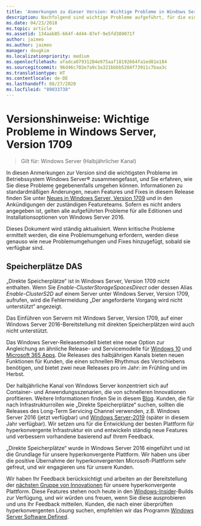 ```yaml
---
title: 'Anmerkungen zu dieser Version: Wichtige Probleme in Windows Server, Version 1709'
description: Nachfolgend sind wichtige Probleme aufgeführt, für die eine Problemumgehung erforderlich ist, um einen Absturz, das Aufhängen des Systems, einen Installationsfehler oder Datenverlust zu verhindern.
ms.date: 04/23/2018
ms.topic: article
ms.assetid: 134aab85-664f-4d44-87ef-9e5fd389071f
author: jaimeo
ms.author: jaimeo
manager: dougkim
ms.localizationpriority: medium
ms.openlocfilehash: afadca07931284e975aaf18192664fa1ed81e184
ms.sourcegitcommit: 96d46c702e7a9c3a321bbbb5284f73911c7baa3c
ms.translationtype: HT
ms.contentlocale: de-DE
ms.lasthandoff: 08/27/2020
ms.locfileid: "89033738"
---
```

# <a name="release-notes-important-issues-in-windows-server-version-1709"></a>Versionshinweise: Wichtige Probleme in Windows Server, Version 1709

>Gilt für: Windows Server (Halbjährlicher Kanal)

In diesen Anmerkungen zur Version sind die wichtigsten Probleme im Betriebssystem Windows Server&reg; zusammengefasst, und Sie erfahren, wie Sie diese Probleme gegebenenfalls umgehen können. Informationen zu standardmäßigen Änderungen, neuen Features und Fixes in diesem Release finden Sie unter [Neues in Windows Server, Version 1709](whats-new-in-windows-server-1709.md) und in den Ankündigungen der zuständigen Featureteams. Sofern es nicht anders angegeben ist, gelten alle aufgeführten Probleme für alle Editionen und Installationsoptionen von Windows Server 2016.

Dieses Dokument wird ständig aktualisiert. Wenn kritische Probleme ermittelt werden, die eine Problemumgehung erfordern, werden diese genauso wie neue Problemumgehungen und Fixes hinzugefügt, sobald sie verfügbar sind.

## <a name="storage-spaces-direct"></a>Speicherplätze DAS
[comment]: # (ID: unknown; Submitter: stevenek; state: signed off)
„Direkte Speicherplätze“ ist in Windows Server, Version 1709 nicht enthalten. Wenn Sie *Enable-ClusterStorageSpacesDirect* oder dessen Alias *Enable-ClusterS2D* auf einem Server unter Windows Server, Version 1709, aufrufen, wird die Fehlermeldung „Der angeforderte Vorgang wird nicht unterstützt“ angezeigt.

Das Einführen von Servern mit Windows Server, Version 1709, auf einer Windows Server 2016-Bereitstellung mit direkten Speicherplätzen wird auch nicht unterstützt.

Das Windows Server-Releasemodell bietet eine neue Option zur Angleichung an ähnliche Release- und Servicemodelle für [Windows 10](/windows/deployment/update/waas-overview) und [Microsoft 365 Apps](https://docs.microsoft.com/DeployOffice/overview-update-channels). Die Releases des halbjährigen Kanals bieten neuen Funktionen für Kunden, die einen schnellen Rhythmus des Verschiebens benötigen, und bietet zwei neue Releases pro im Jahr: im Frühling und im Herbst.

Der halbjährliche Kanal von Windows Server konzentriert sich auf Container- und Anwendungsszenarien, die von schnelleren Innovationen profitieren. Weitere Informationen finden Sie in diesem [Blog](https://cloudblogs.microsoft.com/windowsserver/2018/03/29/windows-server-semi-annual-channel-update). Kunden, die für nach Infrastrukturrollen wie „Direkte Speicherplätze“ suchen, sollten die Releases des Long-Term Servicing Channel verwenden, z.B. Windows Server 2016 (jetzt verfügbar) und [Windows Server-2019](https://cloudblogs.microsoft.com/windowsserver/2018/03/20/introducing-windows-server-2019-now-available-in-preview) (später in diesem Jahr verfügbar). Wir setzen uns für die Entwicklung der besten Plattform für hyperkonvergente Infrastruktur ein und entwickeln ständig neue Features und verbessern vorhandene basierend auf Ihrem Feedback.

„Direkte Speicherplätze“ wurde in Windows Server 2016 eingeführt und ist die Grundlage für unsere hyperkonvergente Plattform. Wir haben uns über die positive Übernahme der hyperkonvergenten Microsoft-Plattform sehr gefreut, und wir engagieren uns für unsere Kunden.

Wir haben Ihr Feedback berücksichtigt und arbeiten an der Bereitstellung der [nächsten Gruppe von Innovationen](https://cloudblogs.microsoft.com/windowsserver/2017/09/07/sneak-peek-2-windows-server-version-1709-hyper-converged-infrastructure/) für unsere hyperkonvergente Plattform. Diese Features stehen noch heute in den [Windows-Insider](https://insider.windows.com/for-business/)-Builds zur Verfügung, und wir würden uns freuen, wenn Sie diese ausprobieren und uns Ihr Feedback mitteilen. Kunden, die nach einer überprüften hyperkonvergenten Lösung suchen, empfehlen wir das Programm [Windows Server Software Defined](https://microsoft.com/wssd).
